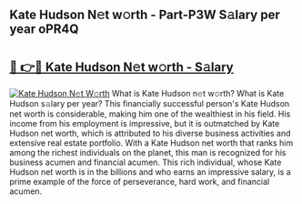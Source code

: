 ## Kate Hudson N𝚎t w𝚘rth - Part-P3W S𝚊lary per year oPR4Q

# <h2><a href="http://gc0old.nevu.top/?p=Kate+Hudson">🔗 👉🔴 Kate Hudson N𝚎t w𝚘rth - S𝚊lary</a></h2>

[![Kate Hudson N𝚎t W𝚘rth](https://i.imgur.com/Oavwk0R.jpeg)](http://gc0old.nevu.top/?p=Kate+Hudson)
What is Kate Hudson n𝚎t w𝚘rth? What is Kate Hudson s𝚊lary per year?
This financially successful person's Kate Hudson net worth is considerable, making him one of the wealthiest in his field. His income from his employment is impressive, but it is outmatched by Kate Hudson net worth, which is attributed to his diverse business activities and extensive real estate portfolio. With a Kate Hudson net worth that ranks him among the richest individuals on the planet, this man is recognized for his business acumen and financial acumen. This rich individual, whose Kate Hudson net worth is in the billions and who earns an impressive salary, is a prime example of the force of perseverance, hard work, and financial acumen.
